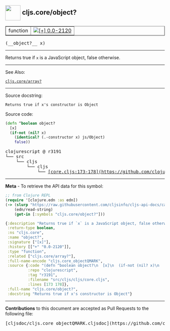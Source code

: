 ## <img width="48px" valign="middle" src="http://i.imgur.com/Hi20huC.png"> cljs.core/object?

 <table border="1">
<tr>

<td>function</td>
<td><a href="https://github.com/cljsinfo/cljs-api-docs/tree/0.0-2120"><img valign="middle" alt="[+] 0.0-2120" src="https://img.shields.io/badge/+-0.0--2120-lightgrey.svg"></a> </td>
</tr>
</table>

 <samp>
(__object?__ x)<br>
</samp>

---

Returns true if `x` is a JavaScript object, false otherwise.

---


See Also:

[`cljs.core/array?`](cljs.core_arrayQMARK.md)<br>

---

Source docstring:

```
Returns true if x's constructor is Object
```

Source code:

```clj
(defn ^boolean object?
  [x]
  (if-not (nil? x)
    (identical? (.-constructor x) js/Object)
    false))
```

 <pre>
clojurescript @ r3191
└── src
    └── cljs
        └── cljs
            └── <ins>[core.cljs:173-178](https://github.com/clojure/clojurescript/blob/r3191/src/cljs/cljs/core.cljs#L173-L178)</ins>
</pre>


---

__Meta__ - To retrieve the API data for this symbol:

```clj
;; from Clojure REPL
(require '[clojure.edn :as edn])
(-> (slurp "https://raw.githubusercontent.com/cljsinfo/cljs-api-docs/catalog/cljs-api.edn")
    (edn/read-string)
    (get-in [:symbols "cljs.core/object?"]))
```

```clj
{:description "Returns true if `x` is a JavaScript object, false otherwise.",
 :return-type boolean,
 :ns "cljs.core",
 :name "object?",
 :signature ["[x]"],
 :history [["+" "0.0-2120"]],
 :type "function",
 :related ["cljs.core/array?"],
 :full-name-encode "cljs.core_objectQMARK",
 :source {:code "(defn ^boolean object?\n  [x]\n  (if-not (nil? x)\n    (identical? (.-constructor x) js/Object)\n    false))",
          :repo "clojurescript",
          :tag "r3191",
          :filename "src/cljs/cljs/core.cljs",
          :lines [173 178]},
 :full-name "cljs.core/object?",
 :docstring "Returns true if x's constructor is Object"}

```

---

__Contributions__ to this document are accepted as Pull Requests to the following file:

 <pre>
[cljsdoc/cljs.core_objectQMARK.cljsdoc](https://github.com/cljsinfo/cljs-api-docs/blob/master/cljsdoc/cljs.core_objectQMARK.cljsdoc)
</pre>

